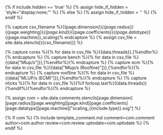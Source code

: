 {% if include.hidden == 'true' %}
	{% assign hide_if_hidden = 'style="display:none;"' %}
{% else %}
	{% assign hide_if_hidden = '' %}
{% endif %}
<div  markdown="1" class="scaling" {{hide_if_hidden}} >

{% capture csv_filename %}{{page.dimension}}_{{page.radius}}_{{page.weighting}}_{{page.kind}}_{{page.coefficients}}_{{page.datatype}}_{{page.machine}}_scaling{% endcapture %}
{% assign csv_file = site.data.stencils[{{csv_filename}}] %}

<div id="scaling" style="width:545px;"></div>

{% capture cores %}{% for data in csv_file %}{{data.threads}},{%endfor%}{% endcapture %}
{% capture bench %}{% for data in csv_file %}{{data["Mlup/s"]}},{%endfor%}{% endcapture %}
{% capture ecm %}{% for data in csv_file %}{{data["Mlup/s (Roofline)"]}},{%endfor%}{% endcapture %}
{% capture roofline %}{% for data in csv_file %}{{data["MLUP/s (ECM)"]}},{%endfor%}{% endcapture %}
{% capture nticks %}{% for data in csv_file %}{%if forloop.last%}{{data.threads}}{%endif%}{%endfor%}{% endcapture %}

<script>
var trace_benchmark = {
  type: "scatter",
  mode: "markers",
  marker: { symbol: "cross-thin-open" },
  x: [{{cores}}],
  y: [{{bench}}],
  line: {color: 'black'},
  name: "Benchmark"
};
var trace_ecm = {
  type: "scatter",
  mode: "lines",
  x: [{{cores}}],
  y: [{{ecm}}],
  line: {color: '#ff7f0e'},
  name: "ECM LC Prediction"
};
var trace_roofline = {
  type: "scatter",
  mode: "lines",
  x: [{{cores}}],
  y: [{{roofline}}],
  line: {color: '#1f77b4'},
  name: "Roofline LC Prediction"
};

var data = [trace_benchmark,trace_ecm,trace_roofline];

var layout = {
	xaxis: {title: 'Number of Threads',
          nticks: {{nticks}}},
	yaxis: {title: 'Performance [MLUP/s]',
          rangemode: "tozero"},
  margin: { l: 50, r: 35, t: 10, b: 40},
  legend: { orientation: "h",
            y:1.1 },
};

var config = {locale: 'en'};
Plotly.newPlot('scaling', data, layout, config);
</script>

{% assign com = site.data.comments.stencils[page.dimension][page.radius][page.weighting][page.kind][page.coefficients][page.datatype][page.machine]["scaling_{{include.type}}.svg"] %}

{% if com %}
{% include template_comment.md comment=com.comment author=com.author review=com.review uptodate=com.uptodate %}
{% endif %}
</div>
